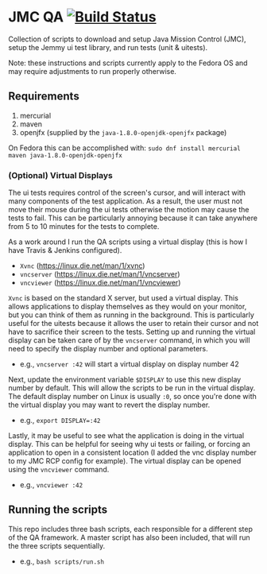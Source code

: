 # JMC QA [![Build Status](https://travis-ci.org/aptmac/jmc-qa.svg?branch=osx)](https://travis-ci.org/aptmac/jmc-qa)

Collection of scripts to download and setup Java Mission Control (JMC), setup the Jemmy ui test library, and run tests (unit & uitests).

Note: these instructions and scripts currently apply to the Fedora OS and may require adjustments to run properly otherwise.

## Requirements

1. mercurial
2. maven
3. openjfx (supplied by the `java-1.8.0-openjdk-openjfx` package)

On Fedora this can be accomplished with: `sudo dnf install mercurial maven java-1.8.0-openjdk-openjfx`

### (Optional) Virtual Displays

The ui tests requires control of the screen's cursor, and will interact with many components of the test application. As a result, the user must not move their mouse during the ui tests otherwise the motion may cause the tests to fail. This can be particularly annoying because it can take anywhere from 5 to 10 minutes for the tests to complete.

As a work around I run the QA scripts using a virtual display (this is how I have Travis & Jenkins configured).

- `Xvnc` (https://linux.die.net/man/1/xvnc)
- `vncserver` (https://linux.die.net/man/1/vncserver)
- `vncviewer` (https://linux.die.net/man/1/vncviewer)

`Xvnc` is based on the standard X server, but used a virtual display. This allows applications to display themselves as they would on your monitor, but you can think of them as running in the background. This is particularly useful for the uitests because it allows the user to retain their cursor and not have to sacrifice their screen to the tests. Setting up and running the virtual display can be taken care of by the `vncserver` command, in which you will need to specify the display number and optional parameters.

- e.g., `vncserver :42` will start a virtual display on display number 42

Next, update the environment variable `$DISPLAY` to use this new display number by default. This will allow the scripts to be run in the virtual display. The default display number on Linux is usually `:0`, so once you're done with the virtual display you may want to revert the display number.

- e.g., `export DISPLAY=:42`

Lastly, it may be useful to see what the application is doing in the virtual display. This can be helpful for seeing why ui tests or failing, or forcing an application to open in a consistent location (I added the vnc display number to my JMC RCP config for example). The virtual display can be opened using the `vncviewer` command.

- e.g., `vncviewer :42`

## Running the scripts

This repo includes three bash scripts, each responsible for a different step of the QA framework. A master script has also been included, that will run the three scripts sequentially.

- e.g., `bash scripts/run.sh`
